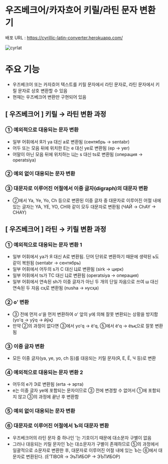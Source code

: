 # 우즈베크어/카자흐어 키릴/라틴 문자 변환기
배포 URL : https://cyrillic-latin-converter.herokuapp.com/

![cyrlat](https://user-images.githubusercontent.com/67459853/138544101-223fef96-0ff3-40fe-9457-34be65e20879.PNG)

# 주요 기능
- 우즈베크어 또는 카자흐어 텍스트를 키릴 문자에서 라틴 문자로, 라틴 문자에서 키릴 문자로 상호 변환할 수 있음
- 현재는 우즈베크어 변환만 구현되어 있음

## [ 우즈베크어 ] 키릴 → 라틴 변환 과정
### ① 예외적으로 대응되는 문자 변환
- 일부 어휘에서 Я가 ya 대신 a로 변환됨 (сентябрь → sentabr)
- 어두 또는 모음 뒤에 위치한 Е는 e 대신 ye로 변환됨 (ер → yer)
- 어말이 아닌 모음 뒤에 위치하는 Ц는 s 대신 ts로 변환됨 (операция → operatsiya)
### ② 예외 없이 대응되는 문자 변환
### ③ 대문자로 이루어진 어절에서 이중 글자(digraph)의 대문자 변환
- ②에서 Ya, Ye, Yo, Ch 등으로 변환된 이중 글자 중 대문자로 이루어진 어절 내에 있는 글자는 YA, YE, YO, CH와 같이 모두 대문자로 변환됨
(ЧАЙ → ChAY → CHAY)

## [ 우즈베크어 ] 라틴 → 키릴 변환 과정
### ① 예외적으로 대응되는 문자 변환 1
- 일부 어휘에서 ya가 Я 대신 А로 변환됨. 단어 단위로 변환하기 때문에 생략된 ь도 같이 복원됨 (sentabr → сентябрь)
- 일부 어휘에서 어두의 s가 С 대신 Ц로 변환됨 (sirk → цирк)
- 일부 어휘에서 ts가 ТС 대신 Ц로 변환됨 (operatsiya → операция)
- 일부 어휘에서 연속된 sh가 이중 글자가 아닌 두 개의 단일 자음으로 쓰여 ш 대신 연속된 두 자음 сҳ로 변환됨 (nusha → нусҳа)
### ② oʻ 변환
- ③ 전에 먼저 oʻ을 먼저 변환하여 oʻ 앞의 y에 의해 잘못 변환되는 상황을 방지함 (yoʻq → yўq → йўқ)
- 만약 ②의 과정이 없다면 ③에서 yoʻq → ёʻq, ⑤에서 ёʻq → ёъқ으로 잘못 변환됨
### ③ 이중 글자 변환
- 모든 이중 글자(ya, ye, yo, ch 등)를 대응되는 키릴 문자(Я, Е, Ё, Ч 등)로 변환
### ④ 예외적으로 대응되는 문자 변환 2
- 어두의 e가 Э로 변환됨 (erta → эрта)
- e는 이중 글자 ye에 포함되는 문자이므로 ③ 전에 변경할 수 없어서 ①에 포함되지 않고 ③의 과정에 끝난 후 변환함
### ⑤ 예외 없이 대응되는 문자 변환
### ⑥ 대문자로 이루어진 어절에서 Ъ의 대문자 변환
- 우즈베크어의 라틴 문자 중 하나인 ʼ는 기호이기 때문에 대소문자 구별이 없음
- 그러나 대응되는 키릴 문자인 Ъ는 대소문자가 구별이 존재하므로 ⑤의 과정에서 일괄적으로 소문자로 변환한 후, 대문자로 이루어진 어절 내에 있는 Ъ는 ⑥에서 대문자로 변환된다.
(E’TIBOR → ЭъТИБОР → ЭЪТИБОР)
